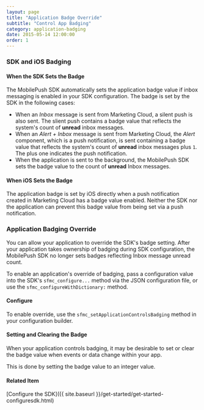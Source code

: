 ```yaml
---
layout: page
title: "Application Badge Override"
subtitle: "Control App Badging"
category: application-badging
date: 2015-05-14 12:00:00
order: 1
---
```

### SDK and iOS Badging

#### When the SDK Sets the Badge
The MobilePush SDK automatically sets the application badge value if inbox messaging is enabled in your SDK configuration. The badge is set by the SDK in the following cases:

- When an *Inbox* message is sent from Marketing Cloud, a silent push is also sent. The slient push contains a badge value that reflects the system's count of **unread** inbox messages.
- When an *Alert + Inbox* message is sent from Marketing Cloud, the *Alert* component, which is a push notification, is sent containing a badge value that reflects the system's count of **unread** inbox messages plus `1`. The plus one indicates the push notification.
- When the application is sent to the background, the MobilePush SDK sets the badge value to the count of **unread** Inbox messages.

#### When iOS Sets the Badge

The application badge is set by iOS directly when a push notification created in Marketing Cloud has a badge value enabled. Neither the SDK nor the application can prevent this badge value from being set via a push notification.

### Application Badging Override

You can allow your application to override the SDK's badge setting. After your application takes ownership of badging during SDK configuration, the MobilePush SDK no longer sets badges reflecting Inbox message unread count.

To enable an application's override of badging, pass a configuration value into the SDK's `sfmc_configure...` method via the JSON configuration file, or use the `sfmc_configureWithDictionary:` method.

#### Configure

To enable override, use the `sfmc_setApplicationControlsBadging` method in your configuration builder.

<script src="https://gist.github.com/sfmc-mobilepushsdk/063cf789b9b156e1e4191bad65941614.js"></script>

#### Setting and Clearing the Badge

When your application controls badging, it may be desirable to set or clear the badge value when events or data change within your app.

This is done by setting the badge value to an integer value.

<script src="https://gist.github.com/sfmc-mobilepushsdk/b845fd75b336b0b8e7ef7f291b7425bf.js"></script>

#### Related Item
[Configure the SDK]({{ site.baseurl }}/get-started/get-started-configuresdk.html)
